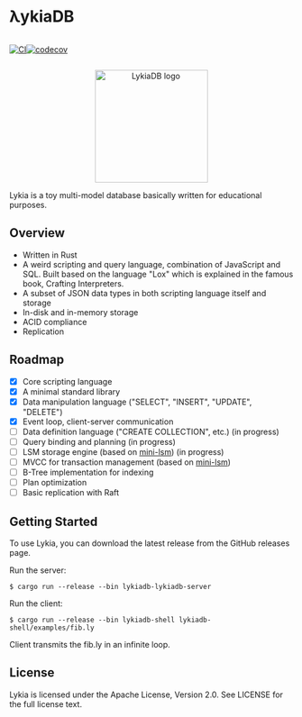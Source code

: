 # λykiaDB
<div style="display: flex;">
<div>

[![CI](https://github.com/lykia-rs/lykiadb/actions/workflows/ci.yml/badge.svg?branch=main)](https://github.com/lykia-rs/lykiadb/actions/workflows/ci.yml)

</div>
<div>

[![codecov](https://codecov.io/gh/lykia-rs/lykiadb/graph/badge.svg?token=DGIK7BE3K1)](https://codecov.io/gh/lykia-rs/lykiadb)

</div>
</div>

<p align="center">
    <img alt="LykiaDB logo" height="200" src="https://vcankeklik.com/assets/img/logo.svg?v=051223">
</p>


Lykia is a toy multi-model database basically written for educational purposes.

## Overview
- Written in Rust
- A weird scripting and query language, combination of JavaScript and SQL. Built based on the language "Lox" which is explained in the famous book, Crafting Interpreters.
- A subset of JSON data types in both scripting language itself and storage
- In-disk and in-memory storage
- ACID compliance
- Replication

## Roadmap

- [x] Core scripting language
- [x] A minimal standard library
- [x] Data manipulation language ("SELECT", "INSERT", "UPDATE", "DELETE")
- [x] Event loop, client-server communication
- [ ] Data definition language ("CREATE COLLECTION", etc.) (in progress)
- [ ] Query binding and planning (in progress)
- [ ] LSM storage engine (based on [mini-lsm](https://github.com/lykia-rs/mini-lsm)) (in progress)
- [ ] MVCC for transaction management (based on [mini-lsm](https://github.com/lykia-rs/mini-lsm))
- [ ] B-Tree implementation for indexing
- [ ] Plan optimization
- [ ] Basic replication with Raft

## Getting Started
To use Lykia, you can download the latest release from the GitHub releases page.

Run the server:

```shell
$ cargo run --release --bin lykiadb-lykiadb-server
```
Run the client:

```shell 
$ cargo run --release --bin lykiadb-shell lykiadb-shell/examples/fib.ly
```

Client transmits the fib.ly in an infinite loop.

## License
Lykia is licensed under the Apache License, Version 2.0. See LICENSE for the full license text.